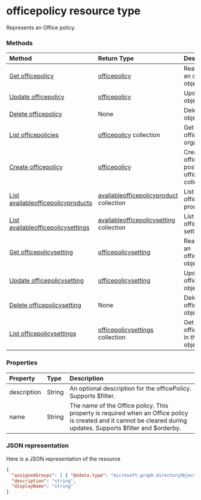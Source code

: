 # officepolicy resource type

Represents an Office policy.


### Methods
| Method       | Return Type  |Description|
|:---------------|:--------|:----------|
|[Get officepolicy](../api/officepolicy_get.md) | [officepolicy](officepolicy.md) |Read properties of an officePolicy object.|
|[Update officepolicy](../api/officepolicy_update.md) | [officepolicy](officepolicy.md) |Update officePolicy object. |
|[Delete officepolicy](../api/officepolicy_delete.md) | None |Delete officepolicy object. |
|[List officepolicies](../api/officepolicy_list.md) |[officepolicy](officepolicy.md) collection| Get all the officepolicies in the organization.|
|[Create officepolicy](../api/officepolicy_post_officepolicies.md) |[officepolicy](officepolicy.md)| Create a new officePolicy by posting to the officePolicies collection.|
|[List availableofficepolicyproducts](../api/availableofficepolicyproduct_list.md) |[availableofficepolicyproduct](availableofficepolicyproduct.md) collection| List the available officePolicy products.|
|[List availableofficepolicysettings](../api/availableofficepolicysetting_list.md) |[availableofficepolicysetting](availableofficepolicysetting.md) collection| List the available officePolicy settings.|
|[Get officepolicysetting](../api/officepolicysetting_get.md) | [officepolicysetting](officepolicysetting.md) |Read properties of an officePolicySetting object.|
|[Update officepolicysetting](../api/officepolicysetting_update.md) | [officepolicysetting](officepolicysetting.md) |Update officePolicySetting object.|
|[Delete officepolicysetting](../api/officepolicysetting_delete.md) | None |Delete officePolicySetting object. |
|[List officepolicysettings](../api/officepolicy_list_officepolicysettings.md) |[officepolicysettings](officepolicysettings.md) collection| Get all the officePolicySettings in the officePolicy object.|

### Properties
| Property	   | Type	|Description|
|:---------------|:--------|:----------|
|description|String|An optional description for the officePolicy. Supports $filter.|
|name|String|The name of the Office policy. This property is required when an Office policy is created and it cannot be cleared during updates. Supports $filter and $orderby.|


### JSON representation

Here is a JSON representation of the resource

<!-- {
  "blockType": "resource",
  "optionalProperties": [
    "description",
    "displayName"
  ],
  "keyProperty": "id",
  "@odata.type": "microsoft.graph.officepolicy"
}-->

```json
{
  "assignedGroups": [ { "@odata.type": "microsoft.graph.directoryObject" } ],
  "description": "string",
  "displayName": "string"
}

```

<!-- uuid: 8fcb5dbc-d5aa-4681-8e31-b001d5168d79
2015-10-25 14:57:30 UTC -->
<!-- {
  "type": "#page.annotation",
  "description": "officePolicy resource",
  "keywords": "",
  "section": "documentation",
  "tocPath": ""
}-->

